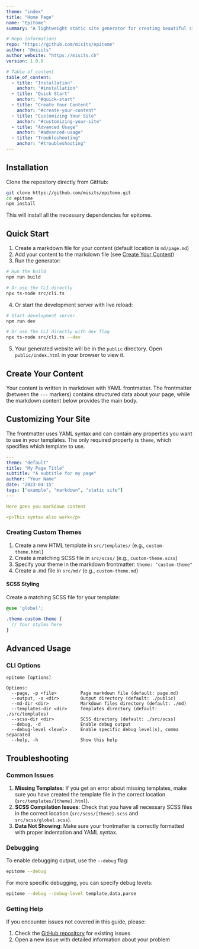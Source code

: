 ```yaml
---
theme: "index"
title: "Home Page"
name: "Epitome"
summary: "A lightweight static site generator for creating beautiful single-page websites and landing pages from markdown files."

# Repo informations
repo: "https://github.com/misits/epitome"
author: "@misits"
author_website: "https://misits.ch"
version: 1.0.0

# Table of content
table_of_content:
  - title: "Installation"
    anchor: "#installation"
  - title: "Quick Start"
    anchor: "#quick-start"
  - title: "Create Your Content"
    anchor: "#create-your-content"
  - title: "Customizing Your Site"
    anchor: "#customizing-your-site"
  - title: "Advanced Usage"
    anchor: "#advanced-usage"
  - title: "Troubleshooting"
    anchor: "#troubleshooting"
---
```


## Installation

Clone the repository directly from GitHub:

```bash
git clone https://github.com/misits/epitome.git
cd epitome
npm install
```

This will install all the necessary dependencies for epitome.

## Quick Start

1. Create a markdown file for your content (default location is `md/page.md`)
2. Add your content to the markdown file (see [Create Your Content](#create-your-content))
3. Run the generator:

```bash
# Run the build
npm run build

# Or use the CLI directly
npx ts-node src/cli.ts
```

4. Or start the development server with live reload:

```bash
# Start development server
npm run dev

# Or use the CLI directly with dev flag
npx ts-node src/cli.ts --dev
```

5. Your generated website will be in the `public` directory. Open `public/index.html` in your browser to view it.

## Create Your Content

Your content is written in markdown with YAML frontmatter. The frontmatter (between the `---` markers) contains structured data about your page, while the markdown content below provides the main body.

## Customizing Your Site

The frontmatter uses YAML syntax and can contain any properties you want to use in your templates. The only required property is `theme`, which specifies which template to use.

```yaml
---
theme: "default"
title: "My Page Title"
subtitle: "A subtitle for my page"
author: "Your Name"
date: "2023-04-15"
tags: ["example", "markdown", "static site"]
---

Here goes you markdown content

<p>This syntax also work</p>
```

### Creating Custom Themes

1. Create a new HTML template in `src/templates/` (e.g., `custom-theme.html`)
2. Create a matching SCSS file in `src/scss/` (e.g., `custom-theme.scss`)
3. Specify your theme in the markdown frontmatter: `theme: "custom-theme"`
4. Create a .md file in `src/md/` (e.g., `custom-theme.md`)

#### SCSS Styling

Create a matching SCSS file for your template:

```scss
@use 'global';

.theme-custom-theme {
  // Your styles here
}
```

## Advanced Usage

### CLI Options

```
epitome [options]

Options:
  --page, -p <file>         Page markdown file (default: page.md)
  --output, -o <dir>        Output directory (default: ./public)
  --md-dir <dir>            Markdown files directory (default: ./md)
  --templates-dir <dir>     Templates directory (default: ./src/templates)
  --scss-dir <dir>          SCSS directory (default: ./src/scss)
  --debug, -d               Enable debug output
  --debug-level <level>     Enable specific debug level(s), comma separated
  --help, -h                Show this help
```

## Troubleshooting

### Common Issues

1. **Missing Templates**: If you get an error about missing templates, make sure you have created the template file in the correct location (`src/templates/[theme].html`).
2. **SCSS Compilation Issues**: Check that you have all necessary SCSS files in the correct location (`src/scss/[theme].scss` and `src/scss/global.scss`).
3. **Data Not Showing**: Make sure your frontmatter is correctly formatted with proper indentation and YAML syntax.

### Debugging

To enable debugging output, use the `--debug` flag:

```bash
epitome --debug
```

For more specific debugging, you can specify debug levels:

```bash
epitome --debug --debug-level template,data,parse
```

### Getting Help

If you encounter issues not covered in this guide, please:

1. Check the [GitHub repository](https://github.com/misits/epitome/issues) for existing issues
2. Open a new issue with detailed information about your problem 